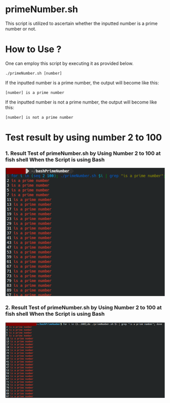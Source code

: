 # primeNumber.sh

This script is utilized to ascertain whether the inputted number is a prime number or not.

# How to Use ?

One can employ this script by executing it as provided below.

```
./primeNumber.sh [number]
```

If the inputted number is a prime number, the output will become like this:

```
[number] is a prime number
```

If the inputted number is not a prime number, the output will become like this:

```
[number] is not a prime number
```

# Test result by using number 2 to 100

### 1. Result Test of primeNumber.sh by Using Number 2 to 100 at fish shell When the Script is using Bash

![Result Test of primeNumber.sh by Using Number 2 to 100 at fish shell When the Script is using Bash](testresult/image.png)

### 2. Result Test of primeNumber.sh by Using Number 2 to 100 at fish shell When the Script is using Bash

![Result Test of primeNumber.sh by Using Number 2 to 100 at Bash shell When the Script is using Bash](testresult/image-1.png)

